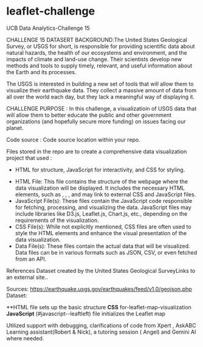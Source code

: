 # leaflet-challenge
UCB Data Analytics-Challenge 15 

CHALLENGE 15 DATASERT BACKGROUND:The United States Geological Survey, or USGS for short, is responsible for providing scientific data about natural hazards, the health of our ecosystems and environment, and the impacts of climate and land-use change. Their scientists develop new methods and tools to supply timely, relevant, and useful information about the Earth and its processes.

The USGS is interested in building a new set of tools that will allow them to visualize their earthquake data. They collect a massive amount of data from all over the world each day, but they lack a meaningful way of displaying it.

CHALLENGE PURPOSE : In this challenge, a visualizatioin of USGS data that will allow them to better educate the public and other government organizations (and hopefully secure more funding) on issues facing our planet.

Code source : 
Code source location within your repo. 

Files stored in the repo are to create a comprehensive data visualization project that used : 
  - HTML for structure, JavaScript for interactivity, and CSS for styling.
* <edit> HTML File: This file contains the structure of the webpage where the data visualization will be displayed. It includes the necessary HTML elements, such as <html>, <head>, <body>, and may link to external CSS and JavaScript files.
* <edit> JavaScript File(s): These files contain the JavaScript code responsible for fetching, processing, and visualizing the data. JavaScript files may include libraries like D3.js, Leaflet.js, Chart.js, etc., depending on the requirements of the visualization.
* <edit> CSS File(s): While not explicitly mentioned, CSS files are often used to style the HTML elements and enhance the visual presentation of the data visualization.
* <edit> Data File(s): These files contain the actual data that will be visualized. Data files can be in various formats such as JSON, CSV, or even fetched from an API.

References
Dataset created by the United States Geological SurveyLinks to an external site..

Sources: https://earthquake.usgs.gov/earthquakes/feed/v1.0/geojson.php 
Dataset: <insert direct link to what final data set i chose>

**HTML file sets up the basic structure
**CSS** for-leaflet-map-visualization 
**JavaScript** (#javascript--leaftleft) file initializes the Leaflet map
 
 
Utilized support with debugging, clarifications of code from Xpert , AskABC Learning assistant(Robert & Nick), a tutoring session ( Angel) and Gemini AI where needed. 
